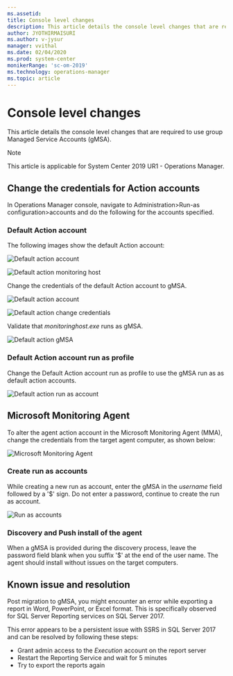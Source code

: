 ```yaml
---
ms.assetid:
title: Console level changes
description: This article details the console level changes that are required to use group managed service accounts (gMSA), a new feature supported in Operations Manager 2019 UR1.
author: JYOTHIRMAISURI
ms.author: v-jysur
manager: vvithal
ms.date: 02/04/2020
ms.prod: system-center
monikerRange: 'sc-om-2019'
ms.technology: operations-manager
ms.topic: article
---
```



# Console level changes
This article details the console level changes that are required to use group Managed Service Accounts (gMSA).

>[!NOTE]
>This article is applicable for System Center 2019 UR1 - Operations Manager.

## Change the credentials for Action accounts

In Operations Manager console, navigate to Administration\>Run-as configuration\>accounts and do the following for the accounts specified.

### Default Action account

The following images show the default Action account:

![Default action account](media/gmsa/default-action-account.png)

![Default action monitoring host](media/gmsa/default-action-monitoring-host.png)

Change the credentials of the default Action account to gMSA.

![Default action account](media/gmsa/act-gmsa.png)

![Default action change credentials](media/gmsa/default-action-change-credentials.png)

 Validate that *monitoringhost.exe* runs as gMSA.

![Default action gMSA](media/gmsa/default-action-gmsa.png)

### Default Action account run as profile

 Change the Default Action account run as profile to use the gMSA run as as default action accounts.

 ![Default action run as account](media/gmsa/defaul-action-run-as-account.png)

## Microsoft Monitoring Agent
To alter the agent action account in the Microsoft Monitoring Agent (MMA), change the credentials from the target agent computer, as shown below:

![Microsoft Monitoring Agent](media/gmsa/monitoring-agent-properties.png)

### Create run as accounts
While creating a new run as account, enter the gMSA in the *username* field followed by a '$' sign. Do not enter a password, continue to create the run as account.

![Run as accounts](media/gmsa/run-account-credentials.png)

### Discovery and Push install of the agent

When a gMSA is provided during the discovery process, leave  the password field blank when you suffix '$' at the end of the user name. The agent should install without issues on the target computers.

## Known issue and resolution

Post migration to gMSA, you might encounter an error while exporting a report in Word, PowerPoint, or Excel format. This is specifically observed for SQL Server Reporting services on SQL Server 2017.

This error appears to be a persistent issue with SSRS in SQL Server 2017 and can be resolved by following these steps:

  - Grant admin access to the *Execution* account on the report server
  - Restart the Reporting Service and wait for 5 minutes
  - Try to export the reports again
